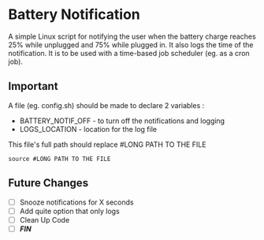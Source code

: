 # Battery Notification

A simple Linux script for notifying the user when the battery charge reaches 25% while unplugged and 75% while plugged in. It also logs the time of the notification. It is to be used with a time-based job scheduler (eg. as a cron job).

## **Important**

A file (eg. config.sh) should be made to declare 2 variables :

- BATTERY_NOTIF_OFF - to turn off the notifications and logging
- LOGS_LOCATION - location for the log file

This file's full path should replace #LONG PATH TO THE FILE

```source #LONG PATH TO THE FILE```

## Future Changes

- [ ] Snooze notifications for X seconds 
- [ ] Add quite option that only logs
- [ ] Clean Up Code 
- [ ] ***FIN*** 

